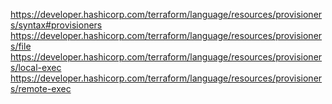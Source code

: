 https://developer.hashicorp.com/terraform/language/resources/provisioners/syntax#provisioners
https://developer.hashicorp.com/terraform/language/resources/provisioners/file
https://developer.hashicorp.com/terraform/language/resources/provisioners/local-exec
https://developer.hashicorp.com/terraform/language/resources/provisioners/remote-exec
